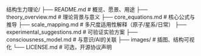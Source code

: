 结构生力理论/
├── README.md                  # 概览、愿景、用途
├── theory_overview.md        # 理论背景与意义
├── core_equations.md         # 核心公式与推导
├── scale_mapping.md          # 多尺度适用性解释（原子/星系/日常）
├── experimental_suggestions.md # 可验证实验方案
├── consciousness_model.md    # 与意识/AI的关联
├── images/                   # 插图、结构可视化
└── LICENSE.md                # 可选，开源协议声明